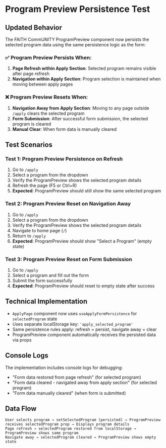 # Program Preview Persistence Test

## Updated Behavior

The FAITH CommUNITY ProgramPreview component now persists the selected program data using the same persistence logic as the form:

### ✅ Program Preview Persists When:
1. **Page Refresh within Apply Section**: Selected program remains visible after page refresh
2. **Navigation within Apply Section**: Program selection is maintained when moving between apply pages

### ❌ Program Preview Resets When:
1. **Navigation Away from Apply Section**: Moving to any page outside `/apply` clears the selected program
2. **Form Submission**: After successful form submission, the selected program is cleared
3. **Manual Clear**: When form data is manually cleared

## Test Scenarios

### Test 1: Program Preview Persistence on Refresh
1. Go to `/apply`
2. Select a program from the dropdown
3. Verify the ProgramPreview shows the selected program details
4. Refresh the page (F5 or Ctrl+R)
5. **Expected**: ProgramPreview should still show the same selected program

### Test 2: Program Preview Reset on Navigation Away
1. Go to `/apply`
2. Select a program from the dropdown
3. Verify the ProgramPreview shows the selected program details
4. Navigate to home page (`/`)
5. Return to `/apply`
6. **Expected**: ProgramPreview should show "Select a Program" (empty state)

### Test 3: Program Preview Reset on Form Submission
1. Go to `/apply`
2. Select a program and fill out the form
3. Submit the form successfully
4. **Expected**: ProgramPreview should reset to empty state after success

## Technical Implementation

- `ApplyPage` component now uses `useApplyFormPersistence` for `selectedProgram` state
- Uses separate localStorage key: `'apply_selected_program'`
- Same persistence rules apply: refresh = persist, navigate away = clear
- ProgramPreview component automatically receives the persisted data via props

## Console Logs

The implementation includes console logs for debugging:
- "Form data restored from page refresh" (for selected program)
- "Form data cleared - navigated away from apply section" (for selected program)
- "Form data manually cleared" (when form is submitted)

## Data Flow

```
User selects program → setSelectedProgram (persisted) → ProgramPreview receives selectedProgram prop → Displays program details
Page refresh → selectedProgram restored from localStorage → ProgramPreview shows same program
Navigate away → selectedProgram cleared → ProgramPreview shows empty state
```
